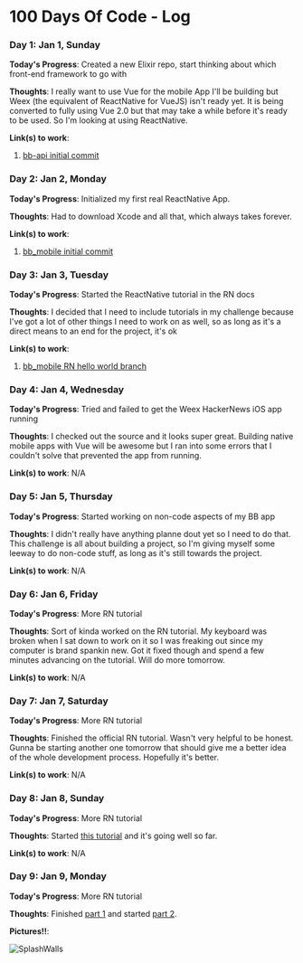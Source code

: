 # 100 Days Of Code - Log
<!---
### Day 0: February 30, 2016 (Example 2)
##### (delete me or comment me out)

**Today's Progress**: Fixed CSS, worked on canvas functionality for the app.

**Thoughts**: I really struggled with CSS, but, overall, I feel like I am slowly getting better at it. Canvas is still new for me, but I managed to figure out some basic functionality.

**Link(s) to work**: [Calculator App](http://www.example.com)
-->

### Day 1: Jan 1, Sunday

**Today's Progress**: Created a new Elixir repo, start thinking about which front-end framework to go with

**Thoughts**: I really want to use Vue for the mobile App I'll be building but Weex (the equivalent of ReactNative for VueJS) isn't ready yet. It is being converted to fully using Vue 2.0 but that may take a while before it's ready to be used. So I'm looking at using ReactNative.

**Link(s) to work**:

1. [bb-api initial commit](https://gitlab.com/sircharleswatson/bb-api/commit/fdb9c9b94c61bddd0b679784ba75924fed23ea0a)

### Day 2: Jan 2, Monday

**Today's Progress**: Initialized my first real ReactNative App.

**Thoughts**: Had to download Xcode and all that, which always takes forever. 

**Link(s) to work**:

1. [bb_mobile initial commit](https://gitlab.com/sircharleswatson/bb_mobile/commit/d6829e142a5afa64f5ed30b2974018a67c017049)

### Day 3: Jan 3, Tuesday

**Today's Progress**: Started the ReactNative tutorial in the RN docs

**Thoughts**: I decided that I need to include tutorials in my challenge because I've got a lot of other things I need to work on as well, so as long as it's a direct means to an end for the project, it's ok 

**Link(s) to work**:

1. [bb_mobile RN hello world branch](https://gitlab.com/sircharleswatson/bb_mobile/commit/9b70f9498f96bebbd8f15a479cfba52f88c40a8a)

### Day 4: Jan 4, Wednesday

**Today's Progress**: Tried and failed to get the Weex HackerNews iOS app running

**Thoughts**: I checked out the source and it looks super great. Building native mobile apps with Vue will be awesome but I ran into some errors that I couldn't solve that prevented the app from running.

**Link(s) to work**: N/A

### Day 5: Jan 5, Thursday

**Today's Progress**: Started working on non-code aspects of my BB app

**Thoughts**: I didn't really have anything planne dout yet so I need to do that. This challenge is all about building a project, so I'm giving myself some leeway to do non-code stuff, as long as it's still towards the project. 

**Link(s) to work**: N/A

### Day 6: Jan 6, Friday

**Today's Progress**: More RN tutorial

**Thoughts**: Sort of kinda worked on the RN tutorial. My keyboard was broken when I sat down to work on it so I was freaking out since my computer is brand spankin new. Got it fixed though and spend a few minutes advancing on the tutorial. Will do more tomorrow.

**Link(s) to work**: N/A

### Day 7: Jan 7, Saturday

**Today's Progress**: More RN tutorial

**Thoughts**: Finished the official RN tutorial. Wasn't very helpful to be honest. Gunna be starting another one tomorrow that should give me a better idea of the whole development process. Hopefully it's better.

**Link(s) to work**: N/A

### Day 8: Jan 8, Sunday

**Today's Progress**: More RN tutorial

**Thoughts**: Started [this tutorial](https://www.smashingmagazine.com/2016/04/the-beauty-of-react-native-building-your-first-ios-app-with-javascript-part-1/) and it's going well so far.

**Link(s) to work**: N/A

### Day 9: Jan 9, Monday

**Today's Progress**: More RN tutorial

**Thoughts**: Finished [part 1](https://www.smashingmagazine.com/2016/04/the-beauty-of-react-native-building-your-first-ios-app-with-javascript-part-1/) and started [part 2](https://www.smashingmagazine.com/2016/04/how-to-build-your-first-ios-app-with-javascript/).

**Pictures!!**:

![SplashWalls](https://github.com/sircharleswatson/100-days-of-code/blob/9535d16b3e2d4556d71301da7024234b8b8c808a/images/Screen%20Shot%202017-01-09%20at%2010.14.28%20PM.png)
